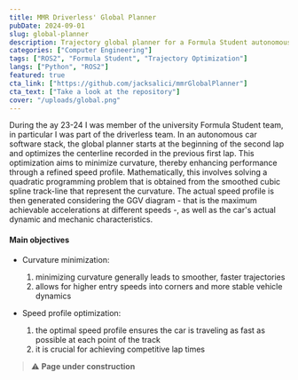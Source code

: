 ```yaml
---
title: MMR Driverless' Global Planner
pubDate: 2024-09-01
slug: global-planner
description: Trajectory global planner for a Formula Student autonomous car.
categories: ["Computer Engineering"]
tags: ["ROS2", "Formula Student", "Trajectory Optimization"]
langs: ["Python", "ROS2"]
featured: true
cta_link: ["https://github.com/jacksalici/mmrGlobalPlanner"]
cta_text: ["Take a look at the repository"]
cover: "/uploads/global.png"
---
```


      
During the ay 23-24 I was member of the university Formula Student team, in particular I was part of the driverless team. In an autonomous car software stack, the global planner starts at the beginning of the second lap and optimizes the centerline recorded in the previous first lap. This optimization aims to minimize curvature, thereby enhancing performance through a refined speed profile. Mathematically, this involves solving a quadratic programming problem that is obtained from the smoothed cubic spline track-line that represent the curvature. The actual speed profile is then generated considering the GGV diagram - that is the maximum achievable accelerations at different speeds -, as well as the car's actual dynamic and mechanic characteristics.

#### Main objectives

- Curvature minimization:

  1. minimizing curvature generally leads to smoother, faster trajectories
  2. allows for higher entry speeds into corners and more stable vehicle dynamics

- Speed profile optimization:

  1. the optimal speed profile ensures the car is traveling as fast as possible at each point of the track
  2. it is crucial for achieving competitive lap times
  
> ⚠️ **Page under construction**  
